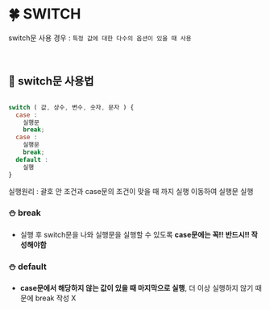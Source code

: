 # 🍀 SWITCH

switch문 사용 경우 : `특정 값에 대한 다수의 옵션이 있을 때 사용`

<br>

## 🧸 switch문 사용법

```javascript

switch ( 값, 상수, 변수, 숫자, 문자 ) {
  case :
    실행문
    break;
  case :
    실행문
    break;
  default :
    실행
}

```

실행원리 : 괄호 안 조건과 case문의 조건이 맞을 때 까지 실행 이동하여 실행문 실행 <br>

### ⛄ break

- 실행 후 switch문을 나와 실행문을 실행할 수 있도록 **case문에는 꼭!! 반드시!! 작성해야함** <br>

### ⛄ default

- **case문에서 해당하지 않는 값이 있을 때 마지막으로 실행**, 더 이상 실행하지 않기 때문에 break 작성 X
